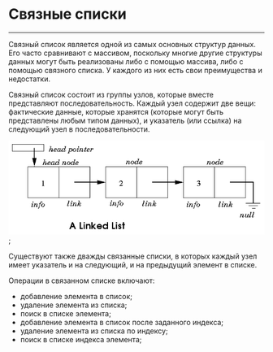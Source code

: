 # Связные списки
---
Связный список является одной из самых основных структур данных. Его часто сравнивают с массивом, поскольку многие другие структуры данных могут быть реализованы либо с помощью массива, либо с помощью связного списка. У каждого из них есть свои преимущества и недостатки.

Связный список состоит из группы узлов, которые вместе представляют последовательность. Каждый узел содержит две вещи: фактические данные, которые хранятся (которые могут быть представлены любым типом данных), и указатель (или ссылка) на следующий узел в последовательности. 

![linked list](https://github.com/VladimirTkachenko/data_structures/blob/main/images/linked-list.gif);

Существуют также дважды связанные списки, в которых каждый узел имеет указатель и на следующий, и на предыдущий элемент в списке.

Операции в связанном списке включают:
* добавление элемента в список;
* удаление элемента из списка;
* поиск в списке элемента;
* добавление элемента в список после заданного индекса;
* удаление элемента из списка по индексу;
* поиск в списке индекса элемента;